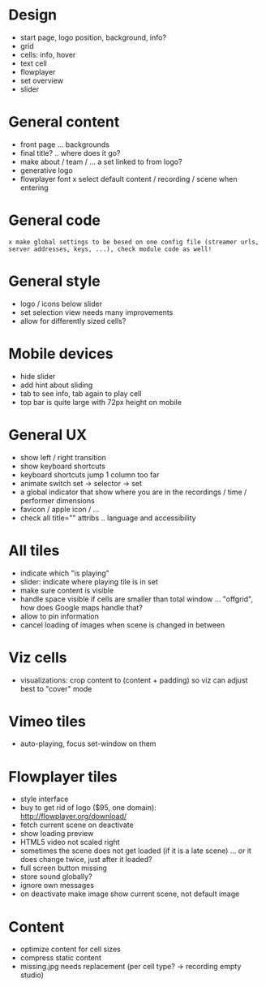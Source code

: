 Design
==========================
- start page, logo position, background, info?
- grid
- cells: info, hover
- text cell
- flowplayer
- set overview
- slider


General content
==========================
- front page ... backgrounds
- final title? .. where does it go?
- make about / team / ... a set linked to from logo?
- generative logo
- flowplayer font
	x select default content / recording / scene when entering


General code
==========================
	x make global settings to be besed on one config file (streamer urls, server addresses, keys, ...), check module code as well!


General style
==========================
- logo / icons below slider
- set selection view needs many improvements
- allow for differently sized cells?


Mobile devices
==========================
- hide slider
- add hint about sliding
- tab to see info, tab again to play cell
- top bar is quite large with 72px height on mobile


General UX
==========================
- show left / right transition
- show keyboard shortcuts
- keyboard shortcuts jump 1 column too far
- animate switch set -> selector -> set
- a global indicator that show where you are in the recordings / time / performer dimensions
- favicon / apple icon / ...
- check all title="" attribs .. language and accessibility


All tiles
==========================
- indicate which "is playing"
- slider: indicate where playing tile is in set
- make sure content is visible
- handle space visible if cells are smaller than total window ... "offgrid", how does Google maps handle that?
- allow to pin information
- cancel loading of images when scene is changed in between


Viz cells
==========================
- visualizations: crop content to (content + padding) so viz can adjust best to "cover" mode


Vimeo tiles
==========================
- auto-playing, focus set-window on them


Flowplayer tiles
==========================
- style interface
- buy to get rid of logo ($95, one domain): http://flowplayer.org/download/
- fetch current scene on deactivate
- show loading preview
- HTML5 video not scaled right
- sometimes the scene does not get loaded (if it is a late scene) ... or it does change twice, just after it loaded?
- full screen button missing
- store sound globally?
- ignore own messages
- on deactivate make image show current scene, not default image


Content
==========================
- optimize content for cell sizes
- compress static content
- missing.jpg needs replacement (per cell type? -> recording empty studio)

